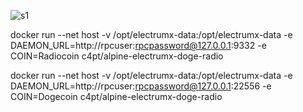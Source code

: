 ![s1](https://raw.githubusercontent.com/c4pt000/electrum-wallet-for-dogecoin/master/donate-about-deposit.png)

docker run --net host   -v /opt/electrumx-data:/opt/electrumx-data   -e DAEMON_URL=http://rpcuser:rpcpassword@127.0.0.1:9332   -e COIN=Radiocoin c4pt/alpine-electrumx-doge-radio

docker run --net host   -v /opt/electrumx-data:/opt/electrumx-data   -e DAEMON_URL=http://rpcuser:rpcpassword@127.0.0.1:22556   -e COIN=Dogecoin c4pt/alpine-electrumx-doge-radio
